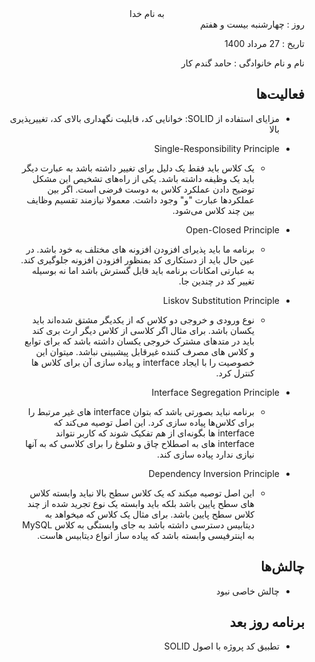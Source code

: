<div dir="rtl" align="center">
به نام خدا
</div>
<div dir="rtl" align="right">
روز : چهارشنبه بیست و هفتم

تاریخ : 27 مرداد 1400

نام و نام خانوادگی : حامد گندم کار

## فعالیت‌ها
* مزایای استفاده از SOLID: خوانایی کد، قابلیت نگهداری بالای کد، تغییرپذیری بالا
* Single-Responsibility Principle
    * یک کلاس باید فقط یک دلیل برای تغییر داشته باشد به عبارت دیگر باید یک وظیفه داشته باشد. یکی از راه‌های تشخیص این مشکل توضیح دادن عملکرد کلاس به دوست فرضی است. اگر بین عملکردها عبارت "و" وجود داشت. معمولا نیازمند تقسیم وظایف بین چند کلاس می‌شود.

* Open-Closed Principle
    * برنامه ما باید پذیرای افزودن افزونه های مختلف به خود باشد. در عین حال باید از دستکاری کد بمنظور افزودن افزونه جلوگیری کند. به عبارتی امکانات برنامه باید قابل گسترش باشد اما نه بوسیله تغییر کد در چندین جا.

* Liskov Substitution Principle
    * نوع ورودی و خروجی دو کلاس که از یکدیگر مشتق شده‌اند باید یکسان باشد. برای مثال اگر کلاسی از کلاس دیگر ارث بری کند باید در متدهای مشترک خروجی یکسان داشته باشد که برای توابع و کلاس های مصرف کننده غیرقابل پیشبینی نباشد. میتوان این خصوصیت را با ایجاد interface و پیاده سازی آن برای کلاس ها کنترل کرد.

* Interface Segregation Principle
    * برنامه نباید بصورتی باشد که بتوان interface های غیر مرتبط را برای کلاس‌ها پیاده سازی کرد. این اصل توصیه می‌کند که interface ها بگونه‌ای از هم تفکیک شوند که کاربر نتواند interface های به اصطلاح چاق و شلوغ را برای کلاسی که به آنها نیازی ندارد پیاده سازی کند.    
 

*  Dependency Inversion Principle
    * این اصل توصیه میکند که یک کلاس سطح بالا نباید وابسته کلاس های سطح پایین باشد بلکه باید وابسته یک نوع تجرید شده از چند کلاس سطح پایین باشد. برای مثال یک کلاس که میخواهد به دیتابیس دسترسی داشته باشد به جای وابستگی به کلاس MySQL به اینترفیسی وابسته باشد که پیاده ساز انواع دیتابیس هاست.
## چالش‌ها
* چالش خاصی نبود
## برنامه روز بعد
* تطبیق کد پروژه با اصول SOLID
</div>
  
